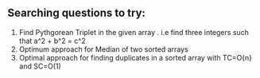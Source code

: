 ## Searching questions to try: 
1. Find Pythgorean Triplet in the given array . i.e find three integers such that 
   a^2 + b^2 = c^2 
2. Optimum approach for Median of two sorted arrays 
3. Optimal approach for finding duplicates in a sorted array with TC=O{n} and SC=O(1)